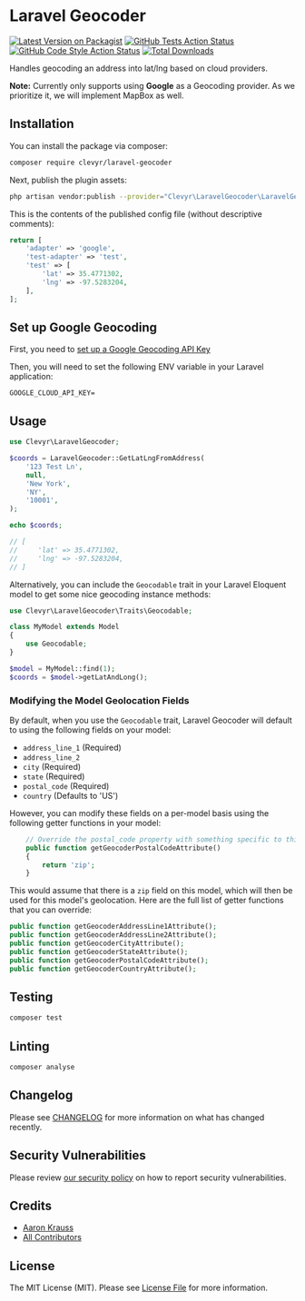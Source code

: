 # Laravel Geocoder

[![Latest Version on Packagist](https://img.shields.io/packagist/v/clevyr/laravel-geocoder.svg?style=flat-square)](https://packagist.org/packages/clevyr/laravel-geocoder)
[![GitHub Tests Action Status](https://img.shields.io/github/workflow/status/clevyr/laravel-geocoder/run-tests?label=tests)](https://github.com/clevyr/laravel-geocoder/actions?query=workflow%3Arun-tests+branch%3Amain)
[![GitHub Code Style Action Status](https://img.shields.io/github/workflow/status/clevyr/laravel-geocoder/Check%20&%20fix%20styling?label=code%20style)](https://github.com/clevyr/laravel-geocoder/actions?query=workflow%3A"Check+%26+fix+styling"+branch%3Amain)
[![Total Downloads](https://img.shields.io/packagist/dt/clevyr/laravel-geocoder.svg?style=flat-square)](https://packagist.org/packages/clevyr/laravel-geocoder)

Handles geocoding an address into lat/lng based on cloud providers.

**Note:** Currently only supports using **Google** as a Geocoding provider.
As we prioritize it, we will implement MapBox as well.

## Installation

You can install the package via composer:

```bash
composer require clevyr/laravel-geocoder
```

Next, publish the plugin assets:

```bash
php artisan vendor:publish --provider="Clevyr\LaravelGeocoder\LaravelGeocoderServiceProvider"
```

This is the contents of the published config file (without descriptive comments):

```php
return [
    'adapter' => 'google',
    'test-adapter' => 'test',
    'test' => [
        'lat' => 35.4771302,
        'lng' => -97.5283204,
    ],
];
```

## Set up Google Geocoding

First, you need to [set up a Google Geocoding API Key](https://developers.google.com/maps/documentation/geocoding/get-api-key#creating-api-keys)

Then, you will need to set the following ENV variable in your
Laravel application:

```
GOOGLE_CLOUD_API_KEY=
```

## Usage

```php
use Clevyr\LaravelGeocoder;

$coords = LaravelGeocoder::GetLatLngFromAddress(
    '123 Test Ln',
    null,
    'New York',
    'NY',
    '10001',
);

echo $coords;

// [
//     'lat' => 35.4771302,
//     'lng' => -97.5283204,
// ]
```

Alternatively, you can include the `Geocodable` trait in your Laravel Eloquent model
to get some nice geocoding instance methods:

```php
use Clevyr\LaravelGeocoder\Traits\Geocodable;

class MyModel extends Model
{
    use Geocodable;
}

$model = MyModel::find(1);
$coords = $model->getLatAndLong();
````

### Modifying the Model Geolocation Fields

By default, when you use the `Geocodable` trait, Laravel Geocoder will default
to using the following fields on your model:

* `address_line_1` (Required)
* `address_line_2`
* `city` (Required)
* `state` (Required)
* `postal_code` (Required)
* `country` (Defaults to 'US')

However, you can modify these fields on a per-model basis using the following
getter functions in your model:

```php
    // Override the postal_code property with something specific to this model
    public function getGeocoderPostalCodeAttribute()
    {
        return 'zip';
    }
```

This would assume that there is a `zip` field on this model, which will then be
used for this model's geolocation. Here are the full list of getter functions
that you can override:

```php
public function getGeocoderAddressLine1Attribute();
public function getGeocoderAddressLine2Attribute();
public function getGeocoderCityAttribute();
public function getGeocoderStateAttribute();
public function getGeocoderPostalCodeAttribute();
public function getGeocoderCountryAttribute();
```

## Testing

```bash
composer test
```

## Linting

```bash
composer analyse
```

## Changelog

Please see [CHANGELOG](CHANGELOG.md) for more information on what has changed recently.

## Security Vulnerabilities

Please review [our security policy](../../security/policy) on how to report security vulnerabilities.

## Credits

- [Aaron Krauss](https://github.com/thecodeboss)
- [All Contributors](../../contributors)

## License

The MIT License (MIT). Please see [License File](LICENSE.md) for more information.
